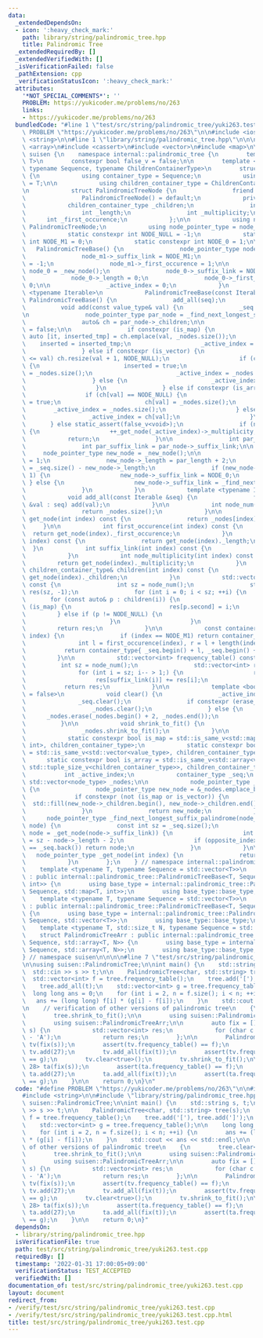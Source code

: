 ```yaml
---
data:
  _extendedDependsOn:
  - icon: ':heavy_check_mark:'
    path: library/string/palindromic_tree.hpp
    title: Palindromic Tree
  _extendedRequiredBy: []
  _extendedVerifiedWith: []
  _isVerificationFailed: false
  _pathExtension: cpp
  _verificationStatusIcon: ':heavy_check_mark:'
  attributes:
    '*NOT_SPECIAL_COMMENTS*': ''
    PROBLEM: https://yukicoder.me/problems/no/263
    links:
    - https://yukicoder.me/problems/no/263
  bundledCode: "#line 1 \"test/src/string/palindromic_tree/yuki263.test.cpp\"\n#define\
    \ PROBLEM \"https://yukicoder.me/problems/no/263\"\n\n#include <iostream>\n#include\
    \ <string>\n\n#line 1 \"library/string/palindromic_tree.hpp\"\n\n\n\n#include\
    \ <array>\n#include <cassert>\n#include <vector>\n#include <map>\n\nnamespace\
    \ suisen {\n    namespace internal::palindromic_tree {\n        template <typename\
    \ T>\n        constexpr bool false_v = false;\n\n        template <typename T,\
    \ typename Sequence, typename ChildrenContainerType>\n        struct PalindromicTreeBase\
    \ {\n            using container_type = Sequence;\n            using value_type\
    \ = T;\n\n            using children_container_type = ChildrenContainerType;\n\
    \n            struct PalindromicTreeNode {\n                friend struct PalindromicTreeBase;\n\
    \                PalindromicTreeNode() = default;\n            private:\n    \
    \            children_container_type _children;\n                int _suffix_link;\n\
    \                int _length;\n                int _multiplicity;\n          \
    \      int _first_occurence;\n            };\n\n            using node_type =\
    \ PalindromicTreeNode;\n            using node_pointer_type = node_type*;\n\n\
    \            static constexpr int NODE_NULL = -1;\n            static constexpr\
    \ int NODE_M1 = 0;\n            static constexpr int NODE_0 = 1;\n\n         \
    \   PalindromicTreeBase() {\n                node_pointer_type node_m1 = _new_node();\n\
    \                node_m1->_suffix_link = NODE_M1;\n                node_m1->_length\
    \ = -1;\n                node_m1->_first_occurence = 1;\n\n                node_pointer_type\
    \ node_0 = _new_node();\n                node_0->_suffix_link = NODE_M1;\n   \
    \             node_0->_length = 0;\n                node_0->_first_occurence =\
    \ 0;\n\n                _active_index = 0;\n            }\n            template\
    \ <typename Iterable>\n            PalindromicTreeBase(const Iterable& seq) :\
    \ PalindromicTreeBase() {\n                add_all(seq);\n            }\n\n  \
    \          void add(const value_type& val) {\n                _seq.push_back(val);\n\
    \n                node_pointer_type par_node = _find_next_longest_suffix_palindrome(_get_node(_active_index));\n\
    \                auto& ch = par_node->_children;\n\n                bool inserted\
    \ = false;\n\n                if constexpr (is_map) {\n                    const\
    \ auto [it, inserted_tmp] = ch.emplace(val, _nodes.size());\n                \
    \    inserted = inserted_tmp;\n                    _active_index = it->second;\n\
    \                } else if constexpr (is_vector) {\n                    if (value_type(ch.size())\
    \ <= val) ch.resize(val + 1, NODE_NULL);\n                    if (ch[val] == NODE_NULL)\
    \ {\n                        inserted = true;\n                        ch[val]\
    \ = _nodes.size();\n                        _active_index = _nodes.size();\n \
    \                   } else {\n                        _active_index = ch[val];\n\
    \                    }\n                } else if constexpr (is_array) {\n   \
    \                 if (ch[val] == NODE_NULL) {\n                        inserted\
    \ = true;\n                        ch[val] = _nodes.size();\n                \
    \        _active_index = _nodes.size();\n                    } else {\n      \
    \                  _active_index = ch[val];\n                    }\n         \
    \       } else static_assert(false_v<void>);\n                if (not inserted)\
    \ {\n                    ++_get_node(_active_index)->_multiplicity;\n        \
    \            return;\n                }\n\n                int par_length = par_node->_length;\n\
    \                int par_suffix_link = par_node->_suffix_link;\n\n           \
    \     node_pointer_type new_node = _new_node();\n\n                new_node->_multiplicity\
    \ = 1;\n                new_node->_length = par_length + 2;\n                new_node->_first_occurence\
    \ = _seq.size() - new_node->_length;\n                if (new_node->_length ==\
    \ 1) {\n                    new_node->_suffix_link = NODE_0;\n               \
    \ } else {\n                    new_node->_suffix_link = _find_next_longest_suffix_palindrome(_get_node(par_suffix_link))->_children[val];\n\
    \                }\n            }\n            template <typename Iterable>\n\
    \            void add_all(const Iterable &seq) {\n                for (const auto\
    \ &val : seq) add(val);\n            }\n\n            int node_num() const {\n\
    \                return _nodes.size();\n            }\n\n            const node_type&\
    \ get_node(int index) const {\n                return _nodes[index];\n       \
    \     }\n\n            int first_occurence(int index) const {\n              \
    \  return get_node(index)._first_occurence;\n            }\n            int length(int\
    \ index) const {\n                return get_node(index)._length;\n          \
    \  }\n            int suffix_link(int index) const {\n                return get_node(index)._suffix_link;\n\
    \            }\n            int node_multiplicity(int index) const {\n       \
    \         return get_node(index)._multiplicity;\n            }\n            const\
    \ children_container_type& children(int index) const {\n                return\
    \ get_node(index)._children;\n            }\n            std::vector<int> parents()\
    \ const {\n                int sz = node_num();\n                std::vector<int>\
    \ res(sz, -1);\n                for (int i = 0; i < sz; ++i) {\n             \
    \       for (const auto& p : children(i)) {\n                        if constexpr\
    \ (is_map) {\n                            res[p.second] = i;\n               \
    \         } else if (p != NODE_NULL) {\n                            res[p] = i;\n\
    \                        }\n                    }\n                }\n       \
    \         return res;\n            }\n\n            const container_type get_palindrome(int\
    \ index) {\n                if (index == NODE_M1) return container_type{};\n \
    \               int l = first_occurence(index), r = l + length(index);\n     \
    \           return container_type{ _seq.begin() + l, _seq.begin() + r };\n   \
    \         }\n\n            std::vector<int> frequency_table() const {\n      \
    \          int sz = node_num();\n                std::vector<int> res(sz);\n \
    \               for (int i = sz; i-- > 1;) {\n                    res[i] += node_multiplicity(i);\n\
    \                    res[suffix_link(i)] += res[i];\n                }\n     \
    \           return res;\n            }\n\n            template <bool erase_root\
    \ = false>\n            void clear() {\n                _active_index = 0;\n \
    \               _seq.clear();\n                if constexpr (erase_root) {\n \
    \                   _nodes.clear();\n                } else {\n              \
    \      _nodes.erase(_nodes.begin() + 2, _nodes.end());\n                }\n  \
    \          }\n\n            void shrink_to_fit() {\n                _seq.shrink_to_fit();\n\
    \                _nodes.shrink_to_fit();\n            }\n\n        private:\n\
    \            static constexpr bool is_map = std::is_same_v<std::map<value_type,\
    \ int>, children_container_type>;\n            static constexpr bool is_vector\
    \ = std::is_same_v<std::vector<value_type>, children_container_type>;\n      \
    \      static constexpr bool is_array = std::is_same_v<std::array<value_type,\
    \ std::tuple_size_v<children_container_type>>, children_container_type>;\n\n \
    \           int _active_index;\n            container_type _seq;\n           \
    \ std::vector<node_type> _nodes;\n\n            node_pointer_type _new_node()\
    \ {\n                node_pointer_type new_node = &_nodes.emplace_back();\n  \
    \              if constexpr (not (is_map or is_vector)) {\n                  \
    \  std::fill(new_node->_children.begin(), new_node->_children.end(), NODE_NULL);\n\
    \                }\n                return new_node;\n            }\n\n      \
    \      node_pointer_type _find_next_longest_suffix_palindrome(node_pointer_type\
    \ node) {\n                const int sz = _seq.size();\n                for (;;\
    \ node = _get_node(node->_suffix_link)) {\n                    int opposite_index\
    \ = sz - node->_length - 2;\n                    if (opposite_index >= 0 and _seq[opposite_index]\
    \ == _seq.back()) return node;\n                }\n            }\n\n         \
    \   node_pointer_type _get_node(int index) {\n                return &_nodes[index];\n\
    \            }\n        };\n    } // namespace internal::palindromic_tree\n\n\
    \    template <typename T, typename Sequence = std::vector<T>>\n    struct PalindromicTree\
    \ : public internal::palindromic_tree::PalindromicTreeBase<T, Sequence, std::map<T,\
    \ int>> {\n        using base_type = internal::palindromic_tree::PalindromicTreeBase<T,\
    \ Sequence, std::map<T, int>>;\n        using base_type::base_type;\n    };\n\n\
    \    template <typename T, typename Sequence = std::vector<T>>\n    struct PalindromicTreeVec\
    \ : public internal::palindromic_tree::PalindromicTreeBase<T, Sequence, std::vector<T>>\
    \ {\n        using base_type = internal::palindromic_tree::PalindromicTreeBase<T,\
    \ Sequence, std::vector<T>>;\n        using base_type::base_type;\n    };\n\n\
    \    template <typename T, std::size_t N, typename Sequence = std::vector<T>>\n\
    \    struct PalindromicTreeArr : public internal::palindromic_tree::PalindromicTreeBase<T,\
    \ Sequence, std::array<T, N>> {\n        using base_type = internal::palindromic_tree::PalindromicTreeBase<T,\
    \ Sequence, std::array<T, N>>;\n        using base_type::base_type;\n    };\n\
    } // namespace suisen\n\n\n\n#line 7 \"test/src/string/palindromic_tree/yuki263.test.cpp\"\
    \n\nusing suisen::PalindromicTree;\n\nint main() {\n    std::string s, t;\n  \
    \  std::cin >> s >> t;\n\n    PalindromicTree<char, std::string> tree(s);\n  \
    \  std::vector<int> f = tree.frequency_table();\n    tree.add('['), tree.add(']');\n\
    \    tree.add_all(t);\n    std::vector<int> g = tree.frequency_table();\n\n  \
    \  long long ans = 0;\n    for (int i = 2, n = f.size(); i < n; ++i) {\n     \
    \   ans += (long long) f[i] * (g[i] - f[i]);\n    }\n    std::cout << ans << std::endl;\n\
    \n    // verification of other versions of palindromic tree\n    {\n        tree.clear<true>();\n\
    \        tree.shrink_to_fit();\n\n        using suisen::PalindromicTreeVec;\n\
    \        using suisen::PalindromicTreeArr;\n\n        auto fix = [](const std::string&\
    \ s) {\n            std::vector<int> res;\n            for (char c : s) res.push_back(c\
    \ - 'A');\n            return res;\n        };\n\n        PalindromicTreeVec<int>\
    \ tv(fix(s));\n        assert(tv.frequency_table() == f);\n        tv.add(26),\
    \ tv.add(27);\n        tv.add_all(fix(t));\n        assert(tv.frequency_table()\
    \ == g);\n        tv.clear<true>();\n        tv.shrink_to_fit();\n\n        PalindromicTreeArr<int,\
    \ 28> ta(fix(s));\n        assert(ta.frequency_table() == f);\n        ta.add(26),\
    \ ta.add(27);\n        ta.add_all(fix(t));\n        assert(ta.frequency_table()\
    \ == g);\n    }\n\n    return 0;\n}\n"
  code: "#define PROBLEM \"https://yukicoder.me/problems/no/263\"\n\n#include <iostream>\n\
    #include <string>\n\n#include \"library/string/palindromic_tree.hpp\"\n\nusing\
    \ suisen::PalindromicTree;\n\nint main() {\n    std::string s, t;\n    std::cin\
    \ >> s >> t;\n\n    PalindromicTree<char, std::string> tree(s);\n    std::vector<int>\
    \ f = tree.frequency_table();\n    tree.add('['), tree.add(']');\n    tree.add_all(t);\n\
    \    std::vector<int> g = tree.frequency_table();\n\n    long long ans = 0;\n\
    \    for (int i = 2, n = f.size(); i < n; ++i) {\n        ans += (long long) f[i]\
    \ * (g[i] - f[i]);\n    }\n    std::cout << ans << std::endl;\n\n    // verification\
    \ of other versions of palindromic tree\n    {\n        tree.clear<true>();\n\
    \        tree.shrink_to_fit();\n\n        using suisen::PalindromicTreeVec;\n\
    \        using suisen::PalindromicTreeArr;\n\n        auto fix = [](const std::string&\
    \ s) {\n            std::vector<int> res;\n            for (char c : s) res.push_back(c\
    \ - 'A');\n            return res;\n        };\n\n        PalindromicTreeVec<int>\
    \ tv(fix(s));\n        assert(tv.frequency_table() == f);\n        tv.add(26),\
    \ tv.add(27);\n        tv.add_all(fix(t));\n        assert(tv.frequency_table()\
    \ == g);\n        tv.clear<true>();\n        tv.shrink_to_fit();\n\n        PalindromicTreeArr<int,\
    \ 28> ta(fix(s));\n        assert(ta.frequency_table() == f);\n        ta.add(26),\
    \ ta.add(27);\n        ta.add_all(fix(t));\n        assert(ta.frequency_table()\
    \ == g);\n    }\n\n    return 0;\n}"
  dependsOn:
  - library/string/palindromic_tree.hpp
  isVerificationFile: true
  path: test/src/string/palindromic_tree/yuki263.test.cpp
  requiredBy: []
  timestamp: '2022-01-31 17:00:05+09:00'
  verificationStatus: TEST_ACCEPTED
  verifiedWith: []
documentation_of: test/src/string/palindromic_tree/yuki263.test.cpp
layout: document
redirect_from:
- /verify/test/src/string/palindromic_tree/yuki263.test.cpp
- /verify/test/src/string/palindromic_tree/yuki263.test.cpp.html
title: test/src/string/palindromic_tree/yuki263.test.cpp
---
```

